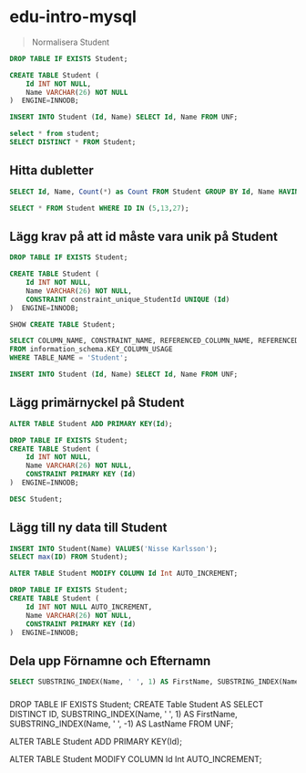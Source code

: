 # edu-intro-mysql

> Normalisera Student

```sql
DROP TABLE IF EXISTS Student;

CREATE TABLE Student (
    Id INT NOT NULL,
    Name VARCHAR(26) NOT NULL
)  ENGINE=INNODB;

INSERT INTO Student (Id, Name) SELECT Id, Name FROM UNF;

select * from student;
SELECT DISTINCT * FROM Student;

```

## Hitta dubletter

```sql
SELECT Id, Name, Count(*) as Count FROM Student GROUP BY Id, Name HAVING Count > 1;

SELECT * FROM Student WHERE ID IN (5,13,27);
```

## Lägg krav på att id måste vara unik på Student

```sql
DROP TABLE IF EXISTS Student;

CREATE TABLE Student (
    Id INT NOT NULL,
    Name VARCHAR(26) NOT NULL,
    CONSTRAINT constraint_unique_StudentId UNIQUE (Id)
)  ENGINE=INNODB;

SHOW CREATE TABLE Student;

SELECT COLUMN_NAME, CONSTRAINT_NAME, REFERENCED_COLUMN_NAME, REFERENCED_TABLE_NAME
FROM information_schema.KEY_COLUMN_USAGE
WHERE TABLE_NAME = 'Student';

INSERT INTO Student (Id, Name) SELECT Id, Name FROM UNF;
```

## Lägg primärnyckel på Student

```sql
ALTER TABLE Student ADD PRIMARY KEY(Id);

DROP TABLE IF EXISTS Student;
CREATE TABLE Student (
    Id INT NOT NULL,
    Name VARCHAR(26) NOT NULL,
    CONSTRAINT PRIMARY KEY (Id)
)  ENGINE=INNODB;

DESC Student;
```

## Lägg till ny data till Student

```sql
INSERT INTO Student(Name) VALUES('Nisse Karlsson');
SELECT max(ID) FROM Student);

ALTER TABLE Student MODIFY COLUMN Id Int AUTO_INCREMENT;

DROP TABLE IF EXISTS Student;
CREATE TABLE Student (
    Id INT NOT NULL AUTO_INCREMENT,
    Name VARCHAR(26) NOT NULL,
    CONSTRAINT PRIMARY KEY (Id)
)  ENGINE=INNODB;
```

## Dela upp Förnamne och Efternamn

```sql
SELECT SUBSTRING_INDEX(Name, ' ', 1) AS FirstName, SUBSTRING_INDEX(Name, ' ', -1) AS LastName FROM UNF;
```

###
DROP TABLE IF EXISTS Student;
CREATE Table Student AS 
SELECT DISTINCT 
ID, SUBSTRING_INDEX(Name, ' ', 1) AS FirstName, SUBSTRING_INDEX(Name, ' ', -1) AS LastName 
FROM UNF;

ALTER TABLE Student ADD PRIMARY KEY(Id);

ALTER TABLE Student MODIFY COLUMN Id Int AUTO_INCREMENT;
```

